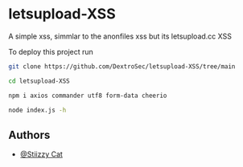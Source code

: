 # letsupload-XSS
A simple xss, simmlar to the anonfiles xss but its letsupload.cc XSS

To deploy this project run

```bash
git clone https://github.com/DextroSec/letsupload-XSS/tree/main

cd letsupload-XSS

npm i axios commander utf8 form-data cheerio

node index.js -h 
```
## Authors

- [@Stiizzy Cat](https://www.github.com/StiizzyCat)
